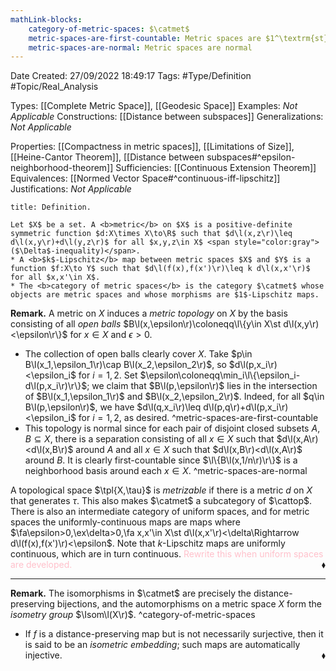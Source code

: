 ```yaml
---
mathLink-blocks:
    category-of-metric-spaces: $\catmet$
    metric-spaces-are-first-countable: Metric spaces are $1^\textrm{st}$-countable
    metric-spaces-are-normal: Metric spaces are normal
---
```


<div class="topSpace"></div>

Date Created: 27/09/2022 18:49:17
Tags: #Type/Definition #Topic/Real_Analysis

Types: [[Complete Metric Space]], [[Geodesic Space]]
Examples: <i>Not Applicable</i>
Constructions: [[Distance between subspaces]]
Generalizations: <i>Not Applicable</i>

Properties: [[Compactness in metric spaces]], [[Limitations of Size]], [[Heine-Cantor Theorem]], [[Distance between subspaces#^epsilon-neighborhood-theorem]]
Sufficiencies: [[Continuous Extension Theorem]]
Equivalences: [[Normed Vector Space#^continuous-iff-lipschitz]]
Justifications: <i>Not Applicable</i>

``` ad-Definition
title: Definition.

Let $X$ be a set. A <b>metric</b> on $X$ is a positive-definite symmetric function $d:X\times X\to\R$ such that $d\l(x,z\r)\leq d\l(x,y\r)+d\l(y,z\r)$ for all $x,y,z\in X$ <span style="color:gray">($\Delta$-inequality)</span>.
* A <b>$k$-Lipschitz</b> map between metric spaces $X$ and $Y$ is a function $f:X\to Y$ such that $d\l(f(x),f(x')\r)\leq k d\l(x,x'\r)$ for all $x,x'\in X$.
* The <b>category of metric spaces</b> is the category $\catmet$ whose objects are metric spaces and whose morphisms are $1$-Lipschitz maps.

```

<b>Remark.</b> A metric on $X$ induces a <i>metric topology</i> on $X$ by the basis consisting of all <i>open balls</i> $B\l(x,\epsilon\r)\coloneqq\l\{y\in X\st d\l(x,y\r)<\epsilon\r\}$ for $x\in X$ and $\epsilon>0$.
* The collection of open balls clearly cover $X$. Take $p\in B\l(x_1,\epsilon_1\r)\cap B\l(x_2,\epsilon_2\r)$, so $d\l(p,x_i\r)<\epsilon_i$ for $i=1,2$. Set $\epsilon\coloneqq\min_i\l\{\epsilon_i-d\l(p,x_i\r)\r\}$; we claim that $B\l(p,\epsilon\r)$ lies in the intersection of $B\l(x_1,\epsilon_1\r)$ and $B\l(x_2,\epsilon_2\r)$. Indeed, for all $q\in B\l(p,\epsilon\r)$, we have $d\l(q,x_i\r)\leq d\l(p,q\r)+d\l(p,x_i\r)<\epsilon_i$ for $i=1,2$, as desired. ^metric-spaces-are-first-countable
* This topology is normal since for each pair of disjoint closed subsets $A,B\subseteq X$, there is a separation consisting of all $x\in X$ such that $d\l(x,A\r)<d\l(x,B\r)$ around $A$ and all $x\in X$ such that $d\l(x,B\r)<d\l(x,A\r)$ around $B$. It is clearly first-countable since $\l\{B\l(x,1/n\r)\r\}$ is a neighborhood basis around each $x\in X$. ^metric-spaces-are-normal

A topological space $\tpl{X,\tau}$ is <i>metrizable</i> if there is a metric $d$ on $X$ that generates $\tau$. This also makes $\catmet$ a subcategory of $\cattop$. There is also an intermediate category of uniform spaces, and for metric spaces the uniformly-continuous maps are maps where $\fa\epsilon>0,\ex\delta>0,\fa x,x'\in X\st d\l(x,x'\r)<\delta\Rightarrow d\l(f(x),f(x')\r)<\epsilon$. Note that $k$-Lipschitz maps are uniformly continuous, which are in turn continuous. <span style="color:pink">Rewrite this when uniform spaces are developed.</span><span style="float:right;">$\blacklozenge$</span>

---

<b>Remark.</b> The isomorphisms in $\catmet$ are precisely the distance-preserving bijections, and the automorphisms on a metric space $X$ form the <i>isometry group</i> $\Isom\l(X\r)$.
^category-of-metric-spaces
* If $f$ is a distance-preserving map but is not necessarily surjective, then it is said to be an <i>isometric embedding</i>; such maps are automatically injective.<span style="float:right;">$\blacklozenge$</span>
